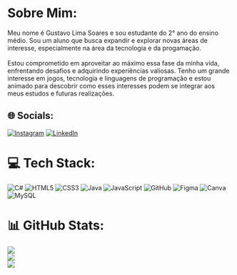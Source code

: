 # Sobre Mim:
  Meu nome é Gustavo Lima Soares e sou estudante do 2° ano do ensino médio. Sou um aluno que busca expandir e explorar novas áreas de interesse, especialmente na área da tecnologia e da progamação.<br><br>  Estou comprometido em aproveitar ao máximo essa fase da minha vida, enfrentando desafios e adquirindo experiências valiosas. Tenho um grande interesse em jogos, tecnologia e linguagens de programação e estou animado para descobrir como esses interesses podem se integrar aos meus estudos e futuras realizações.


## 🌐 Socials:
[![Instagram](https://img.shields.io/badge/Instagram-%23E4405F.svg?logo=Instagram&logoColor=white)](https://instagram.com/_lima_208)
[![LinkedIn](https://img.shields.io/badge/LinkedIn-%230077B5.svg?logo=linkedin&logoColor=white)](https://www.linkedin.com/in/gustavo-lima-soares-988447328)

# 💻 Tech Stack:
![C#](https://img.shields.io/badge/c%23-%23239120.svg?style=for-the-badge&logo=csharp&logoColor=white) ![HTML5](https://img.shields.io/badge/html5-%23E34F26.svg?style=for-the-badge&logo=html5&logoColor=white) ![CSS3](https://img.shields.io/badge/css3-%231572B6.svg?style=for-the-badge&logo=css3&logoColor=white) ![Java](https://img.shields.io/badge/java-%23ED8B00.svg?style=for-the-badge&logo=openjdk&logoColor=white) ![JavaScript](https://img.shields.io/badge/javascript-%23323330.svg?style=for-the-badge&logo=javascript&logoColor=%23F7DF1E) ![GitHub](https://img.shields.io/badge/github-%23121011.svg?style=for-the-badge&logo=github&logoColor=white) ![Figma](https://img.shields.io/badge/figma-%23F24E1E.svg?style=for-the-badge&logo=figma&logoColor=white) ![Canva](https://img.shields.io/badge/Canva-%2300C4CC.svg?style=for-the-badge&logo=Canva&logoColor=white) ![MySQL](https://img.shields.io/badge/mysql-4479A1.svg?style=for-the-badge&logo=mysql&logoColor=white)
# 📊 GitHub Stats:
![](https://github-readme-stats.vercel.app/api?username=lima280&theme=shadow_blue&hide_border=false&include_all_commits=false&count_private=false)<br/>
![](https://github-readme-streak-stats.herokuapp.com/?user=lima280&theme=shadow_blue&hide_border=false)<br/>
![](https://github-readme-stats.vercel.app/api/top-langs/?username=lima280&theme=shadow_blue&hide_border=false&include_all_commits=false&count_private=false&layout=compact)

<!-- Proudly created with GPRM ( https://gprm.itsvg.in ) -->
